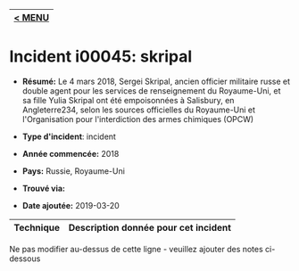 |[< MENU](../README.md)|
|---|
# Incident i00045: skripal

* **Résumé:** Le 4 mars 2018, Sergei Skripal, ancien officier militaire russe et double agent pour les services de renseignement du Royaume-Uni, et sa fille Yulia Skripal ont été empoisonnées à Salisbury, en Angleterre234, selon les sources officielles du Royaume-Uni et l'Organisation pour l'interdiction des armes chimiques (OPCW)

* **Type d'incident**: incident

* **Année commencée:** 2018

* **Pays:** Russie, Royaume-Uni

* **Trouvé via:**

* **Date ajoutée:** 2019-03-20
 

|Technique |Description donnée pour cet incident |
|--------- |------------------------- |


Ne pas modifier au-dessus de cette ligne - veuillez ajouter des notes ci-dessous